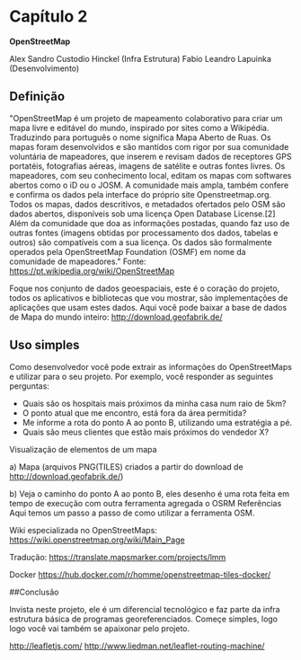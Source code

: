 # Capítulo 2

**OpenStreetMap**

Alex Sandro Custodio Hinckel (Infra Estrutura)
Fabio Leandro Lapuinka  (Desenvolvimento)

## Definição

"OpenStreetMap é um projeto de mapeamento colaborativo para criar um mapa livre e editável do mundo, inspirado por sites como a Wikipédia. 
Traduzindo para português o nome significa Mapa Aberto de Ruas. Os mapas foram desenvolvidos e são mantidos com rigor por sua comunidade  voluntária de mapeadores, que inserem e revisam dados de receptores GPS portatéis, fotografias aéreas, imagens de satélite e outras fontes livres. 
Os mapeadores, com seu conhecimento local, editam os mapas com softwares abertos como o iD ou o JOSM. A comunidade mais ampla, também confere e confirma os dados pela interface do próprio site Openstreetmap.org. 
Todos os mapas, dados descritivos, e metadados ofertados pelo OSM são dados abertos, disponíveis sob uma licença Open Database License.[2] Além da comunidade que doa as informações postadas, quando faz uso de outras fontes (imagens obtidas por processamento dos dados, tabelas e outros) são compatíveis com a sua licença. Os dados são formalmente operados pela OpenStreetMap Foundation (OSMF) em nome da comunidade de mapeadores." 
Fonte: https://pt.wikipedia.org/wiki/OpenStreetMap

Foque nos conjunto de dados geoespaciais, este é o coração do projeto, todos os aplicativos e bibliotecas que vou mostrar, são implementações de aplicações que usam estes dados.
Aqui você pode baixar a base de dados de Mapa do mundo inteiro: http://download.geofabrik.de/

## Uso simples

Como  desenvolvedor você pode extrair as informações do OpenStreetMaps e utilizar para o seu projeto. Por exemplo, você responder as seguintes perguntas:
* Quais são os hospitais mais próximos da minha casa num raio de 5km?
* O ponto atual que me encontro, está fora da área permitida?
* Me informe a rota do ponto A ao ponto B, utilizando uma estratégia a pé.
* Quais são meus clientes que estão mais próximos do vendedor X?


Visualização de elementos de um mapa

a)	Mapa (arquivos PNG(TILES) criados a partir do download de http://download.geofabrik.de/)

 
b)	Veja o caminho do ponto A ao ponto B, eles desenho é uma rota feita em tempo de execução com outra ferramenta agregada o OSRM
Referências
Aqui temos um passo a passo de como utilizar a ferramenta OSM.

Wiki especializada  no OpenStreetMaps:
https://wiki.openstreetmap.org/wiki/Main_Page

Tradução:
https://translate.mapsmarker.com/projects/lmm

Docker
https://hub.docker.com/r/homme/openstreetmap-tiles-docker/ 

##Conclusão

Invista neste projeto, ele é um diferencial tecnológico e faz parte da infra estrutura básica de programas georeferenciados. 
Começe simples, logo logo você vai também se apaixonar pelo projeto.

http://leafletjs.com/
http://www.liedman.net/leaflet-routing-machine/
 
